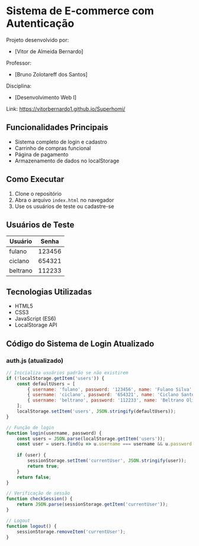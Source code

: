 # Sistema de E-commerce com Autenticação

Projeto desenvolvido por:
- [Vitor de Almeida Bernardo]

Professor:
- [Bruno Zolotareff dos Santos]

Disciplina:
- [Desenvolvimento Web I]

Link:  https://vitorbernardo1.github.io/Superhomi/

## Funcionalidades Principais
- Sistema completo de login e cadastro
- Carrinho de compras funcional
- Página de pagamento
- Armazenamento de dados no localStorage

## Como Executar
1. Clone o repositório
2. Abra o arquivo `index.html` no navegador
3. Use os usuários de teste ou cadastre-se

## Usuários de Teste
| Usuário   | Senha  |
|-----------|--------|
| fulano    | 123456 |
| ciclano   | 654321 |
| beltrano  | 112233 |

## Tecnologias Utilizadas
- HTML5
- CSS3
- JavaScript (ES6)
- LocalStorage API

## Código do Sistema de Login Atualizado

### auth.js (atualizado)
```javascript
// Inicializa usuários padrão se não existirem
if (!localStorage.getItem('users')) {
    const defaultUsers = [
        { username: 'fulano', password: '123456', name: 'Fulano Silva', email: 'fulano@exemplo.com' },
        { username: 'ciclano', password: '654321', name: 'Ciclano Santos', email: 'ciclano@exemplo.com' },
        { username: 'beltrano', password: '112233', name: 'Beltrano Oliveira', email: 'beltrano@exemplo.com' }
    ];
    localStorage.setItem('users', JSON.stringify(defaultUsers));
}

// Função de login
function login(username, password) {
    const users = JSON.parse(localStorage.getItem('users'));
    const user = users.find(u => u.username === username && u.password === password);
    
    if (user) {
        sessionStorage.setItem('currentUser', JSON.stringify(user));
        return true;
    }
    return false;
}

// Verificação de sessão
function checkSession() {
    return JSON.parse(sessionStorage.getItem('currentUser'));
}

// Logout
function logout() {
    sessionStorage.removeItem('currentUser');
}
